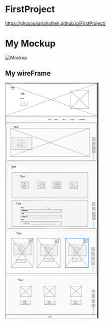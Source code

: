 

# FirstProject
https://ghosounalrahahleh.github.io/FirstProject/
# My Mockup

![Mockup](/imgs/Mockup.png)

## My wireFrame

![wireFrame](/imgs/wireframe.png)

